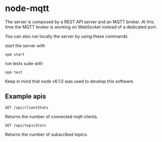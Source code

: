 # node-mqtt

The server is composed by a REST API server and an MQTT broker. At this time the MQTT broker is working on WebSocket instead of a dedicated port.

You can also run locally the server by using these commands.

start the server with 
```
npm start
```

run tests suite with
```
npm test
```

Keep in mind that node v6.1.0 was used to develop this software.

## Example apis

```
GET /api/clientStats
```
Returns the number of connected mqtt clients.
```
GET /api/topicStats
```
Returns the number of subscribed topics.